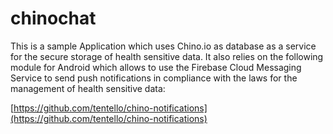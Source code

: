 # chinochat
This is a sample Application which uses Chino.io as database as a service for the secure storage of health sensitive data.
It also relies on the following module for Android which allows to use the Firebase Cloud Messaging Service to send push notifications
in compliance with the laws for the management of health sensitive data:

[https://github.com/tentello/chino-notifications](https://github.com/tentello/chino-notifications)

